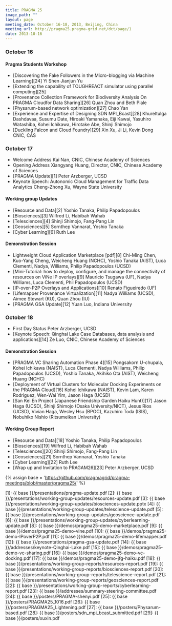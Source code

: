 ```yaml
---
title: PRAGMA 25 
image_path: ""
layout: page
meeting_date: October 16-18, 2013, Beijing, China
meeting_url: http://pragma25.pragma-grid.net/dct/page/1
date: 2013-10-16
---
```


### October 16

#### Pragma Students Workshop 

* [Discovering the Fake Followers in the Micro-blogging via Machine Learning][24] Yi Shen  Jianjun Yu
* [Extending the capability of TOUGHREACT simulator using parallel computing][25]
* [Provenance Collection Framework for Biodiversity Analysis On PRAGMA Cloudfor Data Sharing][26]
  Quan Zhou and Beth Plale
* [Physarum-based network optimization][27] Chao Yan
* [Experience and Expertise of Designing SDN MPI_Bcast][28] Khureltulga
  Dashdavaa, Susumu Date, Hiroaki Yamanaka, Eiji Kawai, Yasuhiro Watashiba, 
  Kohei Ichikawa, Hirotake Abe, Shinji Shimojo
* [Duckling Falcon and Cloud Foundry][29] Xin Xu, Ji Li, Kevin Dong CNIC, CAS 

### October 17

* Welcome Address Kai Nan, CNIC, Chinese Academy of Sciences
* Opening Address Xiangyang Huang, Director, CNIC, Chinese Academy of Sciences
* [PRAGMA Update][1] Peter Arzberger, UCSD
* Keynote Speech: Autonomic Cloud Management for Traffic Data Analytics Cheng-Zhong Xu, Wayne State University

#### Working group Updates

* [Resource and Data][2] Yoshio Tanaka, Philip Papadopoulos
* [Biosciences][3] Wilfred Li, Habibah Wahab
* [Telesciences][4] Shinji Shimojo, Fang-Pang Lin
* [Geosciences][5] Sornthep Vannarat, Yoshio Tanaka
* [Cyber Learning][6] Ruth Lee

#### Demonstration Session

* Lightweight Cloud Application Marketplace  [pdf][8] Chi-Ming Chen, Kuo-Yang Cheng, 
  Weicheng Huang (NCHC), Yoshio Tanaka (AIST), Luca Clementi, Nadya, Williams, Philip Papadopoulos (UCSD)
* [Mini-Tutorial: how to deploy, configure, and manage the connectivity of resources on ViNe IP overlays][9]
  Mauricio Tsugawa (UF), Nadya Williams, Luca Clementi, Phil Papadopoulos (UCSD)
* [IP-over-P2P Overlays and Applications][10] Renato Figueiredo (UF)
* [Lifemapper Provenance Virtualization][11] Nadya Williams (UCSD), Aimee Stewart (KU), Quan Zhou (IU)
* [PRAGMA GSA Update][12] Yuan Luo, Indiana University

### October 18

* First Day Status Peter Arzberger, UCSD
* [Keynote Speech: Qinghai Lake Case Databases, data analysis and applications][14] 
  Ze Luo, CNIC, Chinese Academy of Sciences

#### Demonstration Session
* [PRAGMA VC Sharing Automation Phase 4][15]  Pongsakorn U-chupala, Kohei Ichikawa (NAIST), Luca Clementi, 
  Nadya Williams, Philip Papadopoulos (UCSD), Yoshio Tanaka, Akihiko Ota (AIST), Weicheng Huang (NCHC)
* [Deployment of Virtual Clusters for Molecular Docking Experiments on the PRAGMA Cloud][16] 
  Kohei Ichikawa (NAIST), Kevin Lam, Karen Rodriguez, Wen-Wai Yim, Jason Haga (UCSD)
* [San Kei En Project (Japanese Friendship Garden Haiku Hunt)][17] 
  Jason Haga (UCSD), Shinji Shimojo (Osaka University/NICT), Jesus Rios (UCSD),
  Vivian Haga, Wesley Hsu (BPOC), Kazuhiro Toda (ISIS), Nobuhiko Nishio (Ritsumeikan University)

#### Working Group Report

* [Resource and Data][18] Yoshio Tanaka, Philip Papadopoulos
* [Biosciences][19] Wilfred Li, Habibah Wahab
* [Telesciences][20] Shinji Shimojo, Fang-Pang Lin
* [Geosciences][21] Sornthep Vannarat, Yoshio Tanaka
* [Cyber Learning][22]  Ruth Lee
* [Wrap up and Invitation to PRAGAM26][23] Peter Arzberger, UCSD

{% assign base = 'https://github.com/pragmagrid/pragma-meetings/blob/master/pragma25/' %}

[1]: {{ base }}/presentations/pragma-update.pdf
[2]: {{ base }}/presentations/working-group-updates/resources-update.pdf
[3]: {{ base }}/presentations/working-group-updates/biosciences-update.pptx
[4]: {{ base }}/presentations/working-group-updates/telescience-update.pdf
[5]: {{ base }}/presentations/working-group-updates/geoscience-update.pdf
[6]: {{ base }}/presentations/working-group-updates/cyberlearning-update.pdf
[8]: {{ base }}/demos/pragma25-demo-marketplace.pdf
[9]: {{ base }}/demos/pragma25-demo-vine.pdf
[10]: {{ base }}/demos/pragma25-demo-IPoverP2P.pdf
[11]: {{ base }}/demos/pragma25-demo-lifemapper.pdf
[12]: {{ base }}/presentations/pragma-gsa-update.pdf
[14]: {{ base }}/addresses/keynote-Qinghai-Lake.pdf
[15]: {{ base }}/demos/pragma25-demo-vc-sharing.pdf
[16]: {{ base }}/demos/pragma25-demo-vc-docking.pdf
[17]: {{ base }}/demos/pragma25-demo-jfg-haiku.pdf
[18]: {{ base }}/presentations/working-group-reports/resources-report.pdf
[19]: {{ base }}/presentations/working-group-reports/biosciences-report.pdf
[20]: {{ base }}/presentations/working-group-reports/telescience-report.pdf
[21]: {{ base }}/presentations/working-group-reports/geosciences-report.pdf
[22]: {{ base }}/presentations/working-group-reports/cyberlearning-report.pdf
[23]: {{ base }}/addresses/summary-steering-committee.pdf
[24]: {{ base }}/posters/PRAGMA-shenyi.pdf
[25]: {{ base }}/posters/PRAGMA25_1016.pdf
[26]: {{ base }}/posters/PRAGMA25_Lightening.pdf
[27]: {{ base }}/posters/Physarum-based.pdf
[28]: {{ base }}/posters/sdn_mpi_bcast_submitted.pdf
[29]: {{ base }}/posters/xuxin.pdf
